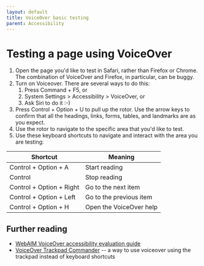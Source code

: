 ```yaml
---
layout: default
title: VoiceOver basic testing
parent: Accessibility
---
```


# Testing a page using VoiceOver

1. Open the page you'd like to test in Safari, rather
than Firefox or Chrome.  The combination
of VoiceOver and Firefox, in particular, can be buggy.
1. Turn on Voiceover.  There are several ways to do this:
   1. Press Command + F5, or
   1. System Settings > Accessibility > VoiceOver, or
   1. Ask Siri to do it :-)
1. Press Control + Option + U to pull up the rotor.  Use the
arrow keys to confirm that all the headings, links, forms, tables,
and landmarks are as you expect.
1. Use the rotor to navigate to the specific area that you'd like
to test.
1. Use these keyboard shortcuts to navigate and interact with the
area you are testing:

| Shortcut | Meaning |
|---|---|
|Control + Option + A | Start reading |
|Control | Stop reading |
|Control + Option + Right | Go to the next item |
|Control + Option + Left | Go to the previous item |
|Control + Option + H | Open the VoiceOver help |


## Further reading

* [WebAIM VoiceOver accessibility evaluation guide](https://webaim.org/articles/voiceover/)
* [VoiceOver Trackpad Commander](https://www.tempertemper.net/blog/voiceovers-trackpad-commander-on-mac) -- a way to use voiceover using the trackpad instead of keyboard shortcuts
